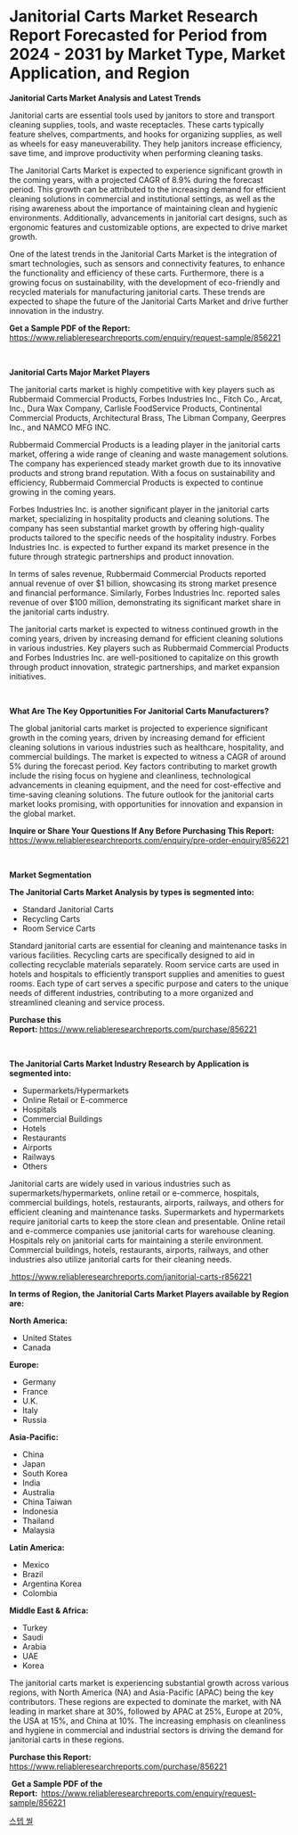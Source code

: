 <p><h1>Janitorial Carts Market Research Report Forecasted for Period from 2024 -  2031 by Market Type, Market Application, and Region</h1></p><p><strong>Janitorial Carts Market Analysis and Latest Trends</strong></p>
<p><p>Janitorial carts are essential tools used by janitors to store and transport cleaning supplies, tools, and waste receptacles. These carts typically feature shelves, compartments, and hooks for organizing supplies, as well as wheels for easy maneuverability. They help janitors increase efficiency, save time, and improve productivity when performing cleaning tasks.</p><p>The Janitorial Carts Market is expected to experience significant growth in the coming years, with a projected CAGR of 8.9% during the forecast period. This growth can be attributed to the increasing demand for efficient cleaning solutions in commercial and institutional settings, as well as the rising awareness about the importance of maintaining clean and hygienic environments. Additionally, advancements in janitorial cart designs, such as ergonomic features and customizable options, are expected to drive market growth.</p><p>One of the latest trends in the Janitorial Carts Market is the integration of smart technologies, such as sensors and connectivity features, to enhance the functionality and efficiency of these carts. Furthermore, there is a growing focus on sustainability, with the development of eco-friendly and recycled materials for manufacturing janitorial carts. These trends are expected to shape the future of the Janitorial Carts Market and drive further innovation in the industry.</p></p>
<p><strong>Get a Sample PDF of the Report:&nbsp;</strong> <a href="https://www.reliableresearchreports.com/enquiry/request-sample/856221">https://www.reliableresearchreports.com/enquiry/request-sample/856221</a></p>
<p>&nbsp;</p>
<p><strong>Janitorial Carts Major Market Players</strong></p>
<p><p>The janitorial carts market is highly competitive with key players such as Rubbermaid Commercial Products, Forbes Industries Inc., Fitch Co., Arcat, Inc., Dura Wax Company, Carlisle FoodService Products, Continental Commercial Products, Architectural Brass, The Libman Company, Geerpres Inc., and NAMCO MFG INC.</p><p>Rubbermaid Commercial Products is a leading player in the janitorial carts market, offering a wide range of cleaning and waste management solutions. The company has experienced steady market growth due to its innovative products and strong brand reputation. With a focus on sustainability and efficiency, Rubbermaid Commercial Products is expected to continue growing in the coming years.</p><p>Forbes Industries Inc. is another significant player in the janitorial carts market, specializing in hospitality products and cleaning solutions. The company has seen substantial market growth by offering high-quality products tailored to the specific needs of the hospitality industry. Forbes Industries Inc. is expected to further expand its market presence in the future through strategic partnerships and product innovation.</p><p>In terms of sales revenue, Rubbermaid Commercial Products reported annual revenue of over $1 billion, showcasing its strong market presence and financial performance. Similarly, Forbes Industries Inc. reported sales revenue of over $100 million, demonstrating its significant market share in the janitorial carts industry.</p><p>The janitorial carts market is expected to witness continued growth in the coming years, driven by increasing demand for efficient cleaning solutions in various industries. Key players such as Rubbermaid Commercial Products and Forbes Industries Inc. are well-positioned to capitalize on this growth through product innovation, strategic partnerships, and market expansion initiatives.</p></p>
<p>&nbsp;</p>
<p><strong>What Are The Key Opportunities For Janitorial Carts Manufacturers?</strong></p>
<p><p>The global janitorial carts market is projected to experience significant growth in the coming years, driven by increasing demand for efficient cleaning solutions in various industries such as healthcare, hospitality, and commercial buildings. The market is expected to witness a CAGR of around 5% during the forecast period. Key factors contributing to market growth include the rising focus on hygiene and cleanliness, technological advancements in cleaning equipment, and the need for cost-effective and time-saving cleaning solutions. The future outlook for the janitorial carts market looks promising, with opportunities for innovation and expansion in the global market.</p></p>
<p><strong>Inquire or Share Your Questions If Any Before Purchasing This Report:</strong> <a href="https://www.reliableresearchreports.com/enquiry/pre-order-enquiry/856221">https://www.reliableresearchreports.com/enquiry/pre-order-enquiry/856221</a></p>
<p>&nbsp;</p>
<p><strong>Market Segmentation</strong></p>
<p><strong>The Janitorial Carts Market Analysis by types is segmented into:</strong></p>
<p><ul><li>Standard Janitorial Carts</li><li>Recycling Carts</li><li>Room Service Carts</li></ul></p>
<p><p>Standard janitorial carts are essential for cleaning and maintenance tasks in various facilities. Recycling carts are specifically designed to aid in collecting recyclable materials separately. Room service carts are used in hotels and hospitals to efficiently transport supplies and amenities to guest rooms. Each type of cart serves a specific purpose and caters to the unique needs of different industries, contributing to a more organized and streamlined cleaning and service process.</p></p>
<p><strong>Purchase this Report:&nbsp;</strong><a href="https://www.reliableresearchreports.com/purchase/856221">https://www.reliableresearchreports.com/purchase/856221</a></p>
<p>&nbsp;</p>
<p><strong>The Janitorial Carts Market Industry Research by Application is segmented into:</strong></p>
<p><ul><li>Supermarkets/Hypermarkets</li><li>Online Retail or E-commerce</li><li>Hospitals</li><li>Commercial Buildings</li><li>Hotels</li><li>Restaurants</li><li>Airports</li><li>Railways</li><li>Others</li></ul></p>
<p><p>Janitorial carts are widely used in various industries such as supermarkets/hypermarkets, online retail or e-commerce, hospitals, commercial buildings, hotels, restaurants, airports, railways, and others for efficient cleaning and maintenance tasks. Supermarkets and hypermarkets require janitorial carts to keep the store clean and presentable. Online retail and e-commerce companies use janitorial carts for warehouse cleaning. Hospitals rely on janitorial carts for maintaining a sterile environment. Commercial buildings, hotels, restaurants, airports, railways, and other industries also utilize janitorial carts for their cleaning needs.</p></p>
<p><a href="https://www.reliableresearchreports.com/janitorial-carts-r856221">&nbsp;https://www.reliableresearchreports.com/janitorial-carts-r856221</a></p>
<p><strong>In terms of Region, the Janitorial Carts Market Players available by Region are:</strong></p>
<p>
    <p> <strong> North America: </strong>
        <ul>
            <li>United States</li>
            <li>Canada</li>
        </ul>
        </p> 
    <p> <strong> Europe: </strong>
        <ul>
            <li>Germany</li>
            <li>France</li>
            <li>U.K.</li>
            <li>Italy</li>
            <li>Russia</li>
        </ul>
        </p> 
    <p> <strong> Asia-Pacific: </strong>
        <ul>
            <li>China</li>
            <li>Japan</li>
            <li>South Korea</li>
            <li>India</li>
            <li>Australia</li>
            <li>China Taiwan</li>
            <li>Indonesia</li>
            <li>Thailand</li>
            <li>Malaysia</li>
        </ul>
        </p> 
    <p> <strong> Latin America: </strong>
        <ul>
            <li>Mexico</li>
            <li>Brazil</li>
            <li>Argentina Korea</li>
            <li>Colombia</li>
        </ul>
        </p> 
    <p> <strong> Middle East & Africa: </strong>
        <ul>
            <li>Turkey</li>
            <li>Saudi</li>
            <li>Arabia</li>
            <li>UAE</li>
            <li>Korea</li>
        </ul>
    </p>
    </p>
<p><p>The janitorial carts market is experiencing substantial growth across various regions, with North America (NA) and Asia-Pacific (APAC) being the key contributors. These regions are expected to dominate the market, with NA leading in market share at 30%, followed by APAC at 25%, Europe at 20%, the USA at 15%, and China at 10%. The increasing emphasis on cleanliness and hygiene in commercial and industrial sectors is driving the demand for janitorial carts in these regions.</p></p>
<p><strong>Purchase this Report: </strong><a href="https://www.reliableresearchreports.com/purchase/856221">https://www.reliableresearchreports.com/purchase/856221</a></p>
<p>&nbsp;<strong>Get a Sample PDF of the Report:&nbsp;&nbsp;</strong><a href="https://www.reliableresearchreports.com/enquiry/request-sample/856221">https://www.reliableresearchreports.com/enquiry/request-sample/856221</a></p>
<p><strong></strong></p>
<p><p><a href="https://github.com/lzrvbyqzftro57/Market-Research-Report-List-1/blob/main/614416220535.md">스텝 씰</a></p></p>